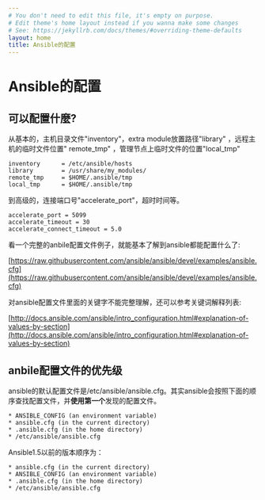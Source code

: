 ```yaml
---
# You don't need to edit this file, it's empty on purpose.
# Edit theme's home layout instead if you wanna make some changes
# See: https://jekyllrb.com/docs/themes/#overriding-theme-defaults
layout: home
title: Ansible的配置
---
```


# Ansible的配置

## 可以配置什麼?

从基本的，主机目录文件"inventory"，extra module放置路径"library" ，远程主机的临时文件位置" remote\_tmp" ，管理节点上临时文件的位置"local\_tmp"

```
inventory      = /etc/ansible/hosts
library        = /usr/share/my_modules/
remote_tmp     = $HOME/.ansible/tmp
local_tmp      = $HOME/.ansible/tmp
```

到高级的，连接端口号"accelerate\_port"，超时时间等。

```
accelerate_port = 5099
accelerate_timeout = 30
accelerate_connect_timeout = 5.0
```

看一个完整的anbile配置文件例子，就能基本了解到ansible都能配置什么了:

[https://raw.githubusercontent.com/ansible/ansible/devel/examples/ansible.cfg](https://raw.githubusercontent.com/ansible/ansible/devel/examples/ansible.cfg)

对ansible配置文件里面的关键字不能完整理解，还可以参考关键词解释列表:

[http://docs.ansible.com/ansible/intro_configuration.html#explanation-of-values-by-section](http://docs.ansible.com/ansible/intro_configuration.html#explanation-of-values-by-section)

## anbile配置文件的优先级

ansible的默认配置文件是/etc/ansible/ansible.cfg。其实ansible会按照下面的顺序查找配置文件，并**使用第一个**发现的配置文件。

```
* ANSIBLE_CONFIG (an environment variable)
* ansible.cfg (in the current directory)
* .ansible.cfg (in the home directory)
* /etc/ansible/ansible.cfg
```

Ansible1.5以前的版本顺序为：

```
* ansible.cfg (in the current directory)
* ANSIBLE_CONFIG (an environment variable)
* .ansible.cfg (in the home directory)
* /etc/ansible/ansible.cfg
```

